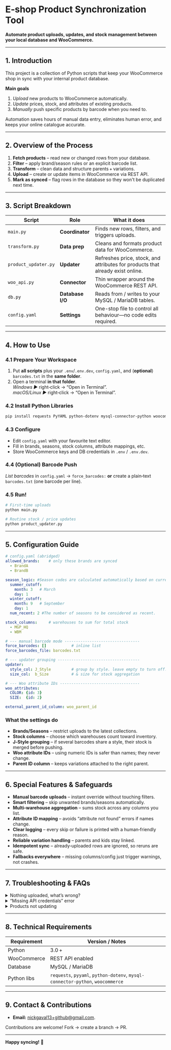 
# E‑shop Product Synchronization Tool

**Automate product uploads, updates, and stock management between your local database and WooCommerce.**

---

## 1. Introduction
This project is a collection of Python scripts that keep your WooCommerce shop in sync with your internal product database.

**Main goals**

1. *Upload* new products to WooCommerce automatically.  
2. *Update* prices, stock, and attributes of existing products.  
3. *Manually* push specific products by barcode when you need to.

Automation saves hours of manual data entry, eliminates human error, and keeps your online catalogue accurate.

---

## 2. Overview of the Process
1. **Fetch products** – read new or changed rows from your database.  
2. **Filter** – apply brand/season rules or an explicit barcode list.  
3. **Transform** – clean data and structure parents + variations.  
4. **Upload** – create or update items in WooCommerce via REST API.  
5. **Mark as synced** – flag rows in the database so they won't be duplicated next time.

---

## 3. Script Breakdown
| Script | Role | What it does |
| ------ | ---- | ------------ |
| `main.py` | **Coordinator** | Finds new rows, filters, and triggers uploads. |
| `transform.py` | **Data prep** | Cleans and formats product data for WooCommerce. |
| `product_updater.py` | **Updater** | Refreshes price, stock, and attributes for products that already exist online. |
| `woo_api.py` | **Connector** | Thin wrapper around the WooCommerce REST API. |
| `db.py` | **Database I/O** | Reads from / writes to your MySQL / MariaDB tables. |
| `config.yaml` | **Settings** | One-stop file to control all behaviour—no code edits required. |

---

## 4. How to Use

### 4.1 Prepare Your Workspace
1. Put **all scripts** plus your `.env`/`.env.dev`, `config.yaml`, and (**optional**) `barcodes.txt` in the **same folder**.
2. Open a terminal **in that folder**.  
   *Windows ▶* right‑click → “Open in Terminal”.  
   *macOS/Linux ▶* right‑click → “Open in Terminal”.

### 4.2 Install Python Libraries
```bash
pip install requests PyYAML python-dotenv mysql-connector-python woocommerce pyodbc
```

### 4.3 Configure
* Edit `config.yaml` with your favourite text editor.  
* Fill in brands, seasons, stock columns, attribute mappings, etc.  
* Store WooCommerce keys and DB credentials in `.env` / `.env.dev`.

### 4.4 (Optional) Barcode Push
*List barcodes* in `config.yaml` → `force_barcodes:` **or** create a plain‑text `barcodes.txt` (one barcode per line).

### 4.5 Run!
```bash
# First‑time uploads
python main.py

# Routine stock / price updates
python product_updater.py
```

---

## 5. Configuration Guide

```yaml
# config.yaml (abridged)
allowed_brands:    # only these brands are synced
  - BrandA
  - BrandB

season_logic: #Season codes are calculated automatically based on current date and the following logic.
  summer_cutoff:
    month: 3   # March
    day: 1
  winter_cutoff:
    month: 9   # September
    day: 1
  num_recent: 2 #The number of seasons to be considered as recent.

stock_columns:     # warehouses to sum for total stock
  - MGP_HQ
  - WBM

# --- manual barcode mode ---------------------------------
force_barcodes: []           # inline list
force_barcodes_file: barcodes.txt

# --- updater grouping ------------------------------------
updater:
  style_col: J_Style         # group by style. leave empty to turn off.
  size_col:  b_Size          # & size for stock aggregation

# --- Woo attribute IDs -----------------------------------
woo_attributes:
  COLOR: {id: 3}
  SIZE:  {id: 2}

external_parent_id_column: woo_parent_id
```

### What the settings do
* **Brands/Seasons** – restrict uploads to the latest collections.  
* **Stock columns** – choose which warehouses count toward inventory.  
* **J‑Style grouping** – if several barcodes share a style, their stock is merged before pushing.  
* **Woo attribute IDs** – using numeric IDs is safer than names; they never change.  
* **Parent ID column** – keeps variations attached to the right parent.

---

## 6. Special Features & Safeguards
- **Manual barcode uploads** – instant override without touching filters.  
- **Smart filtering** – skip unwanted brands/seasons automatically.  
- **Multi‑warehouse aggregation** – sums stock across any columns you list.  
- **Attribute ID mapping** – avoids “attribute not found” errors if names change.  
- **Clear logging** – every skip or failure is printed with a human‑friendly reason.  
- **Reliable variation handling** – parents and kids stay linked.  
- **Idempotent sync** – already‑uploaded rows are ignored, so reruns are safe.  
- **Fallbacks everywhere** – missing columns/config just trigger warnings, not crashes.

---

## 7. Troubleshooting & FAQs
<details>
<summary>Nothing uploaded, what’s wrong?</summary>

*Check your filters:* does the product’s brand + season pass `config.yaml` rules?  
*Using barcode mode?* Make sure the barcode is in `barcodes.txt` **and** the column name in the DB matches `barcode_column`.
</details>

<details>
<summary>“Missing API credentials” error</summary>

Double‑check `.env` / `.env.dev` for `WC_API_KEY` and `WC_API_SECRET`.
</details>

<details>
<summary>Products not updating</summary>

Run `product_updater.py` **after** changing stock/price in the DB.  
Confirm WooCommerce user has `read/write` REST permissions.
</details>

---

## 8. Technical Requirements
| Requirement | Version / Notes |
| ----------- | --------------- |
| Python | 3.0 + |
| WooCommerce | REST API enabled |
| Database | MySQL / MariaDB |
| Python libs | `requests`, `pyyaml`, `python-dotenv`, `mysql-connector-python`, `woocommerce` |

---

## 9. Contact & Contributions
* **Email:** nickgaval13+github@gmail.com.

Contributions are welcome! Fork → create a branch → PR.

---

**Happy syncing!** 🎉
